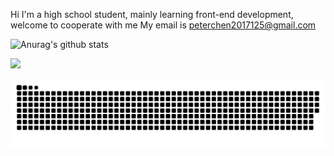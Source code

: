 Hi I'm a high school student, mainly learning front-end development, welcome to cooperate with me My email is peterchen2017125@gmail.com



![Anurag's github stats](https://github-readme-stats.vercel.app/api?username=ShouShouRen&theme=cobalt)
<!-- ![Top Langs](https://github-readme-stats.vercel.app/api/top-langs/?username=ShouShouRen&layout=compact) -->
<img src="https://github-readme-stats.vercel.app/api/top-langs/?username=ShouShouRen&layout=compact" height="195px">

![snake gif](https://github.com/ShouShouRen/ShouShouRen/blob/output/github-contribution-grid-snake-dark.svg)

